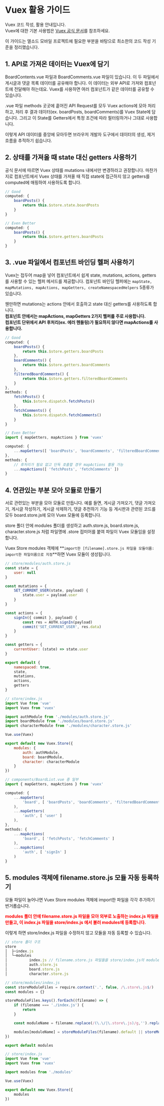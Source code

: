 # Vuex 활용 가이드
Vuex 코드 작성, 활용 안내입니다.  
Vuex에 대한 기본 사용법은 [Vuex 공식 문서](https://vuex.vuejs.org/kr/)를 참조하세요.

이 가이드는 엘소드 모바일 프로젝트에 필요한 부분을 바탕으로 최소한의 코드 작성 기준을 정리했습니다.

## 1. API로 가져온 데이터는 Vuex에 담기
BoardContents.vue 파일과 BoardComments.vue 파일이 있습니다. 이 두 파일에서 게시글과 댓글 목록 데이터를 공유해야 합니다. 이 데이터는 외부 API로 가져와 컴포넌트에 전달해야 하는데요. Vuex를 사용하면 여러 컴포넌트가 같은 데이터를 공유할 수 있습니다.

.vue 파일 methods 곳곳에 흩어진 API Request를 모두 Vuex actions에 모아 처리하고, 처리 후 결과 데이터(ex. boardPosts, boardComments)를 Vuex State에 담습니다. 그리고 이 State를 Getters에서 특정 조건에 따라 필터링하거나 그대로 사용합니다.

이렇게 API 데이터를 중앙에 모아두면 브라우저 개발자 도구에서 데이터의 생성, 제거 흐름을 추적하기 쉽습니다.

## 2. 상태를 가져올 때 state 대신 getters 사용하기
공식 문서에 따르면 Vuex 상태를 mutations 내에서만 변경하라고 권장합니다. 마찬가지로 컴포넌트에서 Vuex 상태를 가져올 때 직접 state에 접근하지 않고 getters를 computed에 매핑하여 사용하도록 합니다.

```javascript
// Good
computed: {
	boardPosts() {
		return this.$store.state.boardPosts
	}
}
```

```javascript
// Even Better
computed: {
	boardPosts() {
		return this.$store.getters.boardPosts
	}
}
```

## 3. .vue 파일에서 컴포넌트 바인딩 헬퍼 사용하기
Vuex는 접두어 map을 넣어 컴포넌트에서 쉽게 state, mutations, actions, getters를 사용할 수 있는 헬퍼 메서드를 제공합니다. 컴포넌트 바인딩 헬퍼에는 `mapState, mapMutations, mapActions, mapGetters, createNamespacedHelpers` 5종류가 있습니다.

웬만하면 mutations는 actions 안에서 호출하고 state 대신 getters를 사용하도록 합니다.  
**컴포넌트 안에서는 mapActions, mapGetters 2가지 헬퍼를 주로 사용합니다.**  
**컴포넌트 단위에서 API 후처리(ex. 에러 헨들링)가 필요하지 않다면 mapActions를 사용합니다.**

```javascript
// Good
computed: {
	boardPosts() {
		return this.$store.getters.boardPosts
	},
	boardComments() {
		return this.$store.getters.boardComments
	},
	filteredBoardComments() {
		return this.$store.getters.filteredBoardComments
	}
},
methods: {
	fetchPosts() {
		this.$store.dispatch.fetchPosts()
	},
	fetchComments() {
		this.$store.dispatch.fetchComments()
	}
}
```

```javascript
// Even Better
import { mapGetters, mapActions } from 'vuex'

computed: {
	...mapGetters([ 'boardPosts', 'boardComments', 'filteredBoardComments' ])
},
methods: {
	// 후처리가 필요 없고 단독 호출할 경우 mapActions 활용 가능
	...mapActions([ 'fetchPosts', 'fetchComments' ])
}
```

## 4. 연관있는 부분 모아 모듈로 만들기
서로 관련있는 부분을 모아 모듈로 만듭니다. 예를 들면, 게시글 가져오기, 댓글 가져오기, 게시글 작성하기, 게시글 삭제하기, 댓글 추천하기 기능 등 게시판과 관련된 코드를 모두 board.store.js에 모아 Vuex 모듈에 등록합니다.

store 폴더 안에 modules 폴더를 생성하고 auth.store.js, board.store.js, character.store.js 처럼 파일명에 .store 접미어를 붙여 파일이 Vuex 모듈임을 설정합니다.

Vuex Store modules 객체에 **`import한 [filename].store.js 파일을 모듈이름: import한 파일이름으로 지정`**하면 Vuex 모듈이 생성됩니다.

```javascript
// store/modules/auth.store.js
const state = {
	user: null
}

const mutations = {
	SET_CURRENT_USER(state, payload) {
		state.user = payload.user
	}
}

const actions = {
	signIn({ commit }, payload) {
		const res = AUTH.signIn(payload)
		commit('SET_CURRENT_USER', res.data)
	}
}

const getters = {
	currentUser: (state) => state.user
}

export default {
	namespaced: true,
	state,
	mutations,
	actions,
	getters
}
```

```javascript
// store/index.js
import Vue from 'vue'
import Vuex from 'vuex'

import authModule from './modules/auth.store.js'
import boardModule from './modules/board.store.js'
import characterModule from './modules/character.store.js'

Vue.use(Vuex)

export default new Vuex.Store({
	modules: {
		auth: authModule,
		board: boardModule,
		character: characterModule
	}
})
```

```javascript
// components/BoardList.vue 중 일부
import { mapGetters, mapActions } from 'vuex'

computed: {
	...mapGetters(
		'board', [ 'boardPosts', 'boardComments', 'filteredBoardComments' ]
	),
	...mapGetters(
		'auth', [ 'user' ]
	),
},
methods: {
	...mapActions(
		'board', [ 'fetchPosts', 'fetchComments' ]
	),
	...mapActions(
		'auth', [ 'signIn' ]
	)
}
```

## 5. modules 객체에 filename.store.js 모듈 자동 등록하기
모듈 파일이 늘어나면 Vuex Store modules 객체에 import한 파일을 각각 추가하기 번거롭습니다.


<span style="color:red;font-weight:bold">modules 폴더 안에 filename.store.js 파일을 모아 외부로 노출하는 index.js 파일을 만들고, 이 index.js 파일을 store/index.js 에서 불러 modules에 등록합니다.</span>

이렇게 하면 store/index.js 파일을 수정하지 않고 모듈을 자동 등록할 수 있습니다.

```javascript
// store 폴더 구조
store
│  ├─index.js
│  └─modules
│          index.js // filename.store.js 파일들을 store/index.js의 modules에 자동 등록
│          auth.store.js
│          board.store.js
│          character.store.js
```

```javascript
// store/modules/index.js
const storeModuleFiles = require.context('.', false, /\.store\.js$/)
const modules = {}

storeModuleFiles.keys().forEach((filename) => {
	if (filename === './index.js') {
		return
	}

	const moduleName = filename.replace(/(\.\/|\.store\.js)/g,'').replace(/^\w/, c => c.toLowerCase())

	modules[moduleName] = storeModuleFiles(filename).default || storeModuleFiles(filename)
})

export default modules
```

```javascript
// store/index.js
import Vue from 'vue'
import Vuex from 'vuex'

import modules from './modules'

Vue.use(Vuex)

export default new Vuex.Store({
	modules
})
```
